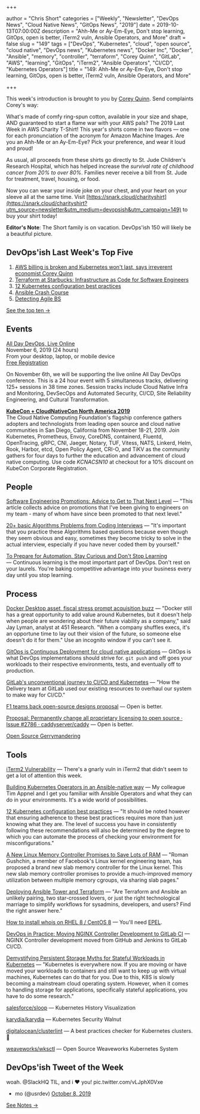 +++

author = "Chris Short"
categories = ["Weekly", "Newsletter", "DevOps News", "Cloud Native News", "GitOps News", "2019"]
date = 2019-10-13T07:00:00Z
description = "Ahh-Me or Ay-Em-Eye, Don't stop learning, GitOps, open is better, iTerm2 vuln, Ansible Operators, and More"
draft = false
slug = "149"
tags = ["DevOps", "Kubernetes", "cloud", "open source", "cloud native", "DevOps news", "Kubernetes news", "Docker Inc", "Docker", "Ansible", "memory", "controller", "terraform", "Corey Quinn", "GitLab", "AWS", "learning", "GitOps", "iTerm2", "Ansible Operators", "CI/CD", "Kubernetes Operators"]
title = "149: Ahh-Me or Ay-Em-Eye, Don't stop learning, GitOps, open is better, iTerm2 vuln, Ansible Operators, and More"

+++

This week's introduction is brought to you by [Corey Quinn](https://twitter.com/QuinnyPig). Send complaints Corey's way:

What's made of comfy ring-spun cotton, available in your size and shape, AND guaranteed to start a flame war with your AWS pals? The 2019 Last Week in AWS Charity T-Shirt! This year's shirts come in two flavors — one for each pronunciation of the acronym for Amazon Machine Images. Are you an Ahh-Me or an Ay-Em-Eye? Pick your preference, and wear it loud and proud!

As usual, all proceeds from these shirts go directly to St. Jude Children's Research Hospital, which has helped increase the *survival rate of childhood cancer from 20% to over 80%*. Families never receive a bill from St. Jude for treatment, travel, housing, or food.

Now you can wear your inside joke on your chest, and your heart on your sleeve all at the same time. Visit [https://snark.cloud/charityshirt](https://snark.cloud/charityshirt?utm_source=newsletter&utm_medium=devopsish&utm_campaign=149) to buy your shirt today!

**Editor's Note**: The Short family is on vacation. DevOps'ish 150 will likely be a beautiful picture.

## DevOps'ish Last Week's Top Five

1. [AWS billing is broken and Kubernetes won't last, says irreverent economist Corey Quinn](https://www.techrepublic.com/article/aws-billing-is-broken-and-kubernetes-wont-last-says-irreverent-economist-corey-quinn/)
1. [Terraform at Starbucks: Infrastructure as Code for Software Engineers](https://www.hashicorp.com/resources/terraform-at-starbucks-infrastructure-as-code-for-software-engineers)
1. [12 Kubernetes configuration best practices](https://www.stackrox.com/post/2019/09/12-kubernetes-configuration-best-practices/)
1. [Ansible Crash Course](https://www.thecloud.coach/ansible-crash-course)
1. [Detecting Agile BS](https://shortcdn.com/file/devopsish/DIB_DETECTING_AGILE_BS_2018.10.05.PDF)

[See the top ten →](https://devopsish.com/149/notes/)

## Events

[All Day DevOps, Live Online](https://www.alldaydevops.com/)  
November 6, 2019 (24 hours)  
From your desktop, laptop, or mobile device  
[Free Registration](https://www.alldaydevops.com/register)

On November 6th, we will be supporting the live online All Day DevOps conference. This is a 24 hour event with 5 simultaneous tracks, delivering 125+ sessions in 38 time zones. Session tracks include Cloud Native Infra and Monitoring, DevSecOps and Automated Security, CI/CD, Site Reliability Engineering, and Cultural Transformation.

[**KubeCon + CloudNativeCon North America 2019**](https://cshort.co/kcna19)  
The Cloud Native Computing Foundation's flagship conference gathers adopters and technologists from leading open source and cloud native communities in San Diego, California from November 18-21, 2019. Join Kubernetes, Prometheus, Envoy, CoreDNS, containerd, Fluentd, OpenTracing, gRPC, CNI, Jaeger, Notary, TUF, Vitess, NATS, Linkerd, Helm, Rook, Harbor, etcd, Open Policy Agent, CRI-O, and TiKV as the community gathers for four days to further the education and advancement of cloud native computing. Use code *KCNACSN10* at checkout for a 10% discount on KubeCon Corporate Registration.

## People

[Software Engineering Promotions: Advice to Get to That Next Level](https://blog.pragmaticengineer.com/software-engineering-promotions/) — "This article collects advice on promotions that I've been giving to engineers on my team - many of whom have since been promoted to that next level."

[20+ basic Algorithms Problems from Coding Interviews](https://dev.to/javinpaul/20-basic-algorithms-problems-from-coding-interviews-4o76) — "It's important that you practice these Algorithms based questions because even though they seem obvious and easy, sometimes they become tricky to solve in the actual interview, especially if you have never coded them by yourself."

[To Prepare for Automation, Stay Curious and Don't Stop Learning](https://hbr.org/2019/10/to-prepare-for-automation-stay-curious-and-dont-stop-learning) — Continuous learning is the most important part of DevOps. Don't rest on your laurels. You're baking competitive advantage into your business every day until you stop learning.

## Process

[Docker Desktop asset, fiscal stress prompt acquisition buzz](https://searchitoperations.techtarget.com/news/252471956/Docker-Desktop-asset-fiscal-stress-prompt-acquisition-buzz) — "Docker still has a great opportunity to add value around Kubernetes, but it doesn't help when people are wondering about their future viability as a company," said Jay Lyman, analyst at 451 Research. "When a company shuffles execs, it's an opportune time to lay out their vision of the future, so someone else doesn't do it for them." Use an incognito window if you can't see it.

[GitOps is Continuous Deployment for cloud native applications](https://www.gitops.tech/) — GitOps is what DevOps implementations should strive for. `git push` and off goes your workloads to their respective environments, tests, and eventually off to production.

[GitLab's unconventional journey to CI/CD and Kubernetes](https://about.gitlab.com/blog/2019/10/03/gitlab-journey-to-cicd/) — "How the Delivery team at GitLab used our existing resources to overhaul our system to make way for CI/CD."

[F1 teams back open-source designs proposal](https://www.motorsport.com/f1/news/teams-open-source-designs-proposal/4552508/) — Open is better.

[Proposal: Permanently change all proprietary licensing to open source · Issue #2786 · caddyserver/caddy](https://github.com/caddyserver/caddy/issues/2786) — Open is better.

[Open Source Gerrymandering](https://www.aniszczyk.org/2019/10/08/open-source-gerrymandering/)

## Tools

[iTerm2 Vulnerability](https://www.us-cert.gov/ncas/current-activity/2019/10/09/iterm2-vulnerability) — There's a gnarly vuln in iTerm2 that didn't seem to get a lot of attention this week.

[Building Kubernetes Operators in an Ansible-native way](https://www.cncf.io/webinars/building-kubernetes-operators-in-an-ansible-native-way/) — My colleague Tim Appnel and I get you familiar with Ansible Operators and what they can do in your environments. It's a wide world of possibilities.

[12 Kubernetes configuration best practices](https://www.stackrox.com/post/2019/09/12-kubernetes-configuration-best-practices/) — "It should be noted however that ensuring adherence to these best practices requires more than just knowing what they are. The level of success you have in consistently following these recommendations will also be determined by the degree to which you can automate the process of checking your environment for misconfigurations."

[A New Linux Memory Controller Promises to Save Lots of RAM](https://thenewstack.io/a-new-linux-memory-controller-promises-to-save-lots-of-ram/) — "Roman Gushchin, a member of Facebook's Linux kernel engineering team, has proposed a brand new slab memory controller for the Linux kernel. This new slab memory controller promises to provide a much-improved memory utilization between multiple memory cgroups, via sharing slab pages."

[Deploying Ansible Tower and Terraform](https://www.redhat.com/sysadmin/ansible-tower-terraform) — "Are Terraform and Ansible an unlikely pairing, two star-crossed lovers, or just the right technological marriage to simplify workflows for sysadmins, developers, and users? Find the right answer here."

[How to install whois on RHEL 8 / CentOS 8](https://www.cyberciti.biz/faq/how-to-install-whois-on-rhel-8-centos-8/) — You'll need [EPEL](https://fedoraproject.org/wiki/EPEL).

[DevOps in Practice: Moving NGINX Controller Development to GitLab CI](https://www.nginx.com/blog/devops-in-practice-moving-nginx-controller-development-to-gitlab-ci/) — NGINX Controller development moved from GitHub and Jenkins to GitLab CI/CD.

[Demystifying Persistent Storage Myths for Stateful Workloads in Kubernetes](https://containerjournal.com/topics/container-networking/demystifying-persistent-storage-myths-for-stateful-workloads-in-kubernetes/) — "Kubernetes is everywhere now. If you are moving or have moved your workloads to containers and still want to keep up with virtual machines, Kubernetes can do that for you. Due to this, K8S is slowly becoming a mainstream cloud operating system. However, when it comes to handling storage for applications, specifically stateful applications, you have to do some research."

[salesforce/sloop](https://github.com/salesforce/sloop) — Kubernetes History Visualization

[karydia/karydia](https://github.com/karydia/karydia) — Kubernetes Security Walnut

[digitalocean/clusterlint](https://github.com/digitalocean/clusterlint) — A best practices checker for Kubernetes clusters. 🤠

[weaveworks/wksctl](https://github.com/weaveworks/wksctl) — Open Source Weaveworks Kubernetes System

## DevOps'ish Tweet of the Week

woah. @SlackHQ TIL, and i ❤️ you! pic.twitter.com/vLJphX0Vxe

- mo (@usrdev) [October 8, 2019](https://twitter.com/usrdev/status/1181695563743539201?ref_src=twsrc%5Etfw)

[See Notes →](https://devopsish.com/149/notes/)
